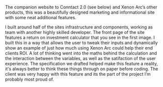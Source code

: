 The companion website to Conntact 2.0 (see below) and Xenon Arc’s other products, this was a beautifully designed marketing and informational site with some neat additional features.

I built around half of the sites infrastructure and components, working as team with another highly skilled developer. The front page of the site features a return on investment calculator that you see in the first image. I built this in a way that allows the user to tweak their inputs and dynamically show an example of just how much using Xenon Arc could help their end clients ROI. A lot of thinking went into the maths behind the calculation and the interaction between the variables, as well as the satifaction of the user experience. The specification we drafted helped make this feature a reality, it's always better to think these things through on paper before coding. The client was very happy with this feature and its the part of the project I’m probably most proud of.
